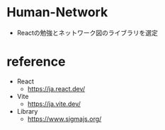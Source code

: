 # Human-Network
- Reactの勉強とネットワーク図のライブラリを選定
# reference
- React
  - https://ja.react.dev/
- Vite
  - https://ja.vite.dev/
- Library
  - https://www.sigmajs.org/